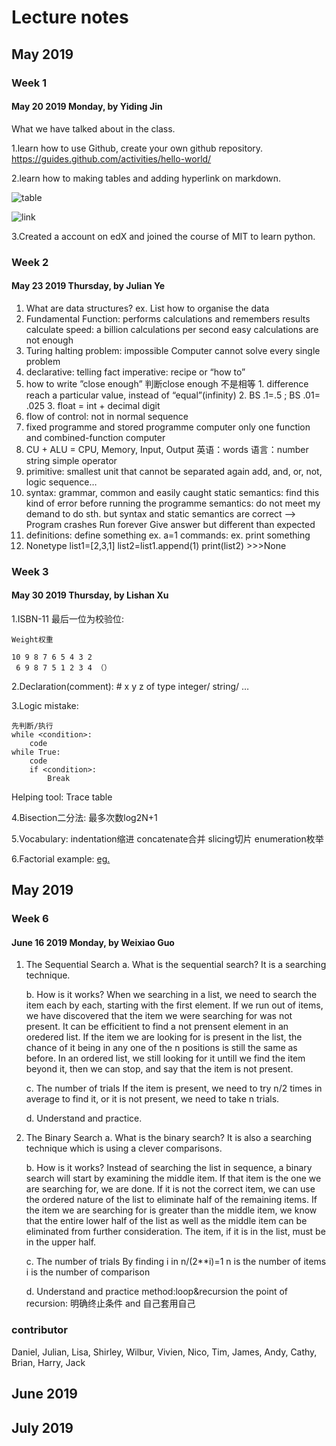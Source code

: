 
# Lecture notes
## May 2019 
### Week 1
#### May 20 2019 Monday, by Yiding Jin
What we have talked about in the class. 

1.learn how to use Github, create your own github repository.   https://guides.github.com/activities/hello-world/ 

2.learn how to making tables and adding hyperlink on markdown.

![table](file:///Users/jinyiding/Desktop/%E5%B1%8F%E5%B9%95%E5%BF%AB%E7%85%A7%202019-05-20%20%E4%B8%8B%E5%8D%887.19.08.png)

![link](file:///Users/jinyiding/Desktop/屏幕快照%202019-05-20%20下午7.25.34.png)

3.Created a account on edX and joined the course of MIT to learn python. 

### Week 2
#### May 23 2019 Thursday, by Julian Ye
1.	What are data structures?
		ex. List
		how to organise the data
2.	Fundamental Function:
		performs calculations and remembers results
		calculate speed: a billion calculations per second
		easy calculations are not enough
3.	Turing halting problem: impossible
		Computer cannot solve every single problem
4.	declarative: telling fact
		imperative: recipe or “how to”
5.	how to write ”close enough”  判断close enough 不是相等
		1.	difference reach a particular value, instead of “equal”(infinity)
		2.	BS .1=.5 ; BS .01= .025
		3.	float = int + decimal digit
6.	flow of control: not in normal sequence
7.	fixed programme and stored programme computer
		only one function and combined-function computer
8.	CU + ALU = CPU, Memory, Input, Output 
英语：words
语言：number string simple operator
9.	primitive: smallest unit that cannot be separated again
		add, and, or, not, logic sequence…
10.	syntax: grammar, common and easily caught
		static semantics: find this kind of error before running the programme
		semantics: do not meet my demand to do sth. but syntax and static semantics are correct
    --> Program crashes 
        Run forever
        Give answer but different than expected
11.	definitions: define something ex. a=1
		commands: ex. print something
12.	Nonetype
		list1=[2,3,1]
		list2=list1.append(1)
		print(list2)
		>>>None
		
### Week 3
#### May 30 2019 Thursday, by Lishan Xu
1.ISBN-11 最后一位为校验位:

	Weight权重
	
	10 9 8 7 6 5 4 3 2
	 6 9 8 7 5 1 2 3 4 （）

2.Declaration(comment): # x y z of type integer/ string/ …

3.Logic mistake:

	先判断/执行
	while <condition>:
		code
	while True:
		code
		if <condition>:
			Break
Helping tool: Trace table
	
4.Bisection二分法: 最多次数log2N+1

5.Vocabulary: indentation缩进 concatenate合并 slicing切片 enumeration枚举

6.Factorial example: [eg.](https://github.com/ZeroxAlone/homework190523/blob/master/%E7%AC%94%E8%AE%B0.py)


## May 2019 
### Week 6
#### June 16 2019 Monday, by Weixiao Guo
1. The Sequential Search
   a. What is the sequential search?
      It is a searching technique. 
  
   b. How is it works?
      When we searching in a list, we need to search the item each by each, starting with the first element. If we run out of  items, we have discovered that the item we were searching for was not present.
      It can be efficitient to find a not prensent element in an oredered list. If the item we are looking for is present in the list, the chance of it being in any one of the n positions is still the same as before. In an ordered list, we still looking for it untill we find the item beyond it, then we can stop, and say that the item is not present.
   
   c. The number of trials
      If the item is present, we need to try n/2 times in average to find it, or it is not present, we need to take n trials.
   
   d. Understand and practice.

 2. The Binary Search
    a. What is the binary search?
       It is also a searching technique which is using a clever comparisons.
    
    b. How is it works?
       Instead of searching the list in sequence, a binary search will start by examining the middle item. If that item is the one we are searching for, we are done. If it is not the correct item, we can use the ordered nature of the list to eliminate half of the remaining items. If the item we are searching for is greater than the middle item, we know that the entire lower half of the list as well as the middle item can be eliminated from further consideration. The item, if it is in the list, must be in the upper half.

     c. The number of trials
        By finding i in n/(2**i)=1
	n is the number of items
	i is the number of comparison
      
     d. Understand and practice
        method:loop&recursion
	the point of recursion: 明确终止条件 and 自己套用自己


### contributor
Daniel, Julian, Lisa, Shirley, Wilbur, Vivien, Nico, Tim, James, Andy, Cathy, Brian, Harry, Jack 

## June 2019 



## July 2019
